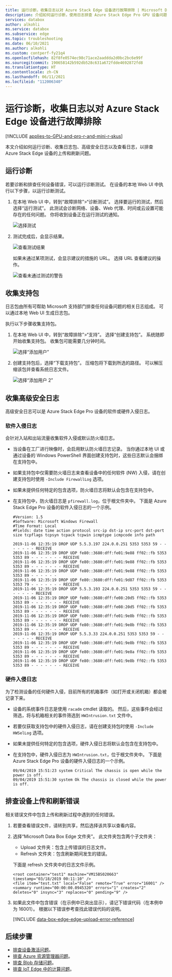 ```yaml
---
title: 运行诊断，收集日志以对 Azure Stack Edge 设备进行故障排除 | Microsoft Docs
description: 介绍如何运行诊断，使用日志排查 Azure Stack Edge Pro GPU 设备问题。
services: databox
author: alkohli
ms.service: databox
ms.subservice: edge
ms.topic: troubleshooting
ms.date: 06/10/2021
ms.author: alkohli
ms.custom: contperf-fy21q4
ms.openlocfilehash: 82f8fe0574ec98c71ace2aaddda2d0bc2bc6e99f
ms.sourcegitcommit: 190658142b592db528c631a672fdde4692872fd8
ms.translationtype: HT
ms.contentlocale: zh-CN
ms.lasthandoff: 06/11/2021
ms.locfileid: "112006340"
---
```

# <a name="run-diagnostics-collect-logs-to-troubleshoot-azure-stack-edge-device-issues"></a>运行诊断，收集日志以对 Azure Stack Edge 设备进行故障排除

[!INCLUDE [applies-to-GPU-and-pro-r-and-mini-r-skus](../../includes/azure-stack-edge-applies-to-gpu-pro-r-mini-r-sku.md)]

本文介绍如何运行诊断、收集日志包、高级安全日志以及查看日志，以排查 Azure Stack Edge 设备的上传和刷新问题。


## <a name="run-diagnostics"></a>运行诊断

若要诊断和排查任何设备错误，可以运行诊断测试。 在设备的本地 Web UI 中执行以下步骤，以运行诊断测试。

1. 在本地 Web UI 中，转到“故障排除”>“诊断测试”。 选择要运行的测试，然后选择“运行测试”。 此测试会诊断网络、设备、Web 代理、时间或云设置可能存在的任何问题。 你将收到设备正在运行测试的通知。

    ![选择测试 ](media/azure-stack-edge-gpu-troubleshoot/run-diag-1.png)
 
2. 测试完成后，会显示结果。 

    ![查看测试结果](media/azure-stack-edge-gpu-troubleshoot/run-diag-2.png)

    如果未通过某项测试，会显示建议的措施的 URL。 选择 URL 查看建议的操作。
 
    ![查看未通过测试的警告](media/azure-stack-edge-j-series-troubleshoot/run-diag-3.png)


## <a name="collect-support-package"></a>收集支持包

日志包由所有可帮助 Microsoft 支持部门排查任何设备问题的相关日志组成。 可以通过本地 Web UI 生成日志包。

执行以下步骤收集支持包。 

1. 在本地 Web UI 中，转到“故障排除”>“支持”。 选择“创建支持包”。 系统随即开始收集支持包。 收集包可能需要几分钟时间。

    ![选择“添加用户”](media/azure-stack-edge-gpu-troubleshoot/collect-logs-1.png)
 
2. 创建支持包后，选择“下载支持包”。 压缩包将下载到所选的路径。 可以解压缩该包并查看系统日志文件。

    ![选择“添加用户 2”](media/azure-stack-edge-gpu-troubleshoot/collect-logs-2.png)

## <a name="gather-advanced-security-logs"></a>收集高级安全日志

高级安全日志可以是 Azure Stack Edge Pro 设备的软件或硬件入侵日志。

### <a name="software-intrusion-logs"></a>软件入侵日志

会针对入站和出站流量收集软件入侵或默认防火墙日志。 

- 当设备在工厂进行映像时，会启用默认防火墙日志记录。 当你通过本地 UI 或通过设备的 Windows PowerShell 界面创建支持包时，这些日志默认会捆绑在支持包中。

- 如果支持包中仅需要防火墙日志来查看设备中的任何软件 (NW) 入侵，请在创建支持包时使用 `-Include FirewallLog` 选项。 

- 如果未提供任何特定的包含选项，防火墙日志将默认会包含在支持包中。

- 在支持包中，防火墙日志是 `pfirewall.log`，位于根文件夹中。 下面是 Azure Stack Edge Pro 设备的软件入侵日志的一个示例。 

    ```
    #Version: 1.5
    #Software: Microsoft Windows Firewall
    #Time Format: Local
    #Fields: date time action protocol src-ip dst-ip src-port dst-port size tcpflags tcpsyn tcpack tcpwin icmptype icmpcode info path
    
    2019-11-06 12:35:19 DROP UDP 5.5.3.197 224.0.0.251 5353 5353 59 - - - - - - - RECEIVE
    2019-11-06 12:35:19 DROP UDP fe80::3680:dff:fe01:9e88 ff02::fb 5353 5353 89 - - - - - - - RECEIVE
    2019-11-06 12:35:19 DROP UDP fe80::3680:dff:fe01:9e88 ff02::fb 5353 5353 89 - - - - - - - RECEIVE
    2019-11-06 12:35:19 DROP UDP fe80::3680:dff:fe01:9e88 ff02::fb 5353 5353 89 - - - - - - 
    2019-11-06 12:35:19 DROP UDP fe80::3680:dff:fe01:9d87 ff02::fb 5353 5353 79 - - - - - - - RECEIVE
    2019-11-06 12:35:19 DROP UDP 5.5.3.193 224.0.0.251 5353 5353 59 - - - - - - - RECEIVE
    2019-11-06 12:35:19 DROP UDP fe80::3680:dff:fe08:20d5 ff02::fb 5353 5353 89 - - - - - - - RECEIVE
    2019-11-06 12:35:19 DROP UDP fe80::3680:dff:fe08:20d5 ff02::fb 5353 5353 89 - - - - - - - RECEIVE
    2019-11-06 12:35:19 DROP UDP fe80::3680:dff:fe01:9e8b ff02::fb 5353 5353 89 - - - - - - - RECEIVE
    2019-11-06 12:35:19 DROP UDP fe80::3680:dff:fe01:9e8b ff02::fb 5353 5353 89 - - - - - - - RECEIVE
    2019-11-06 12:35:19 DROP UDP 5.5.3.33 224.0.0.251 5353 5353 59 - - - - - - - RECEIVE
    2019-11-06 12:35:19 DROP UDP fe80::3680:dff:fe01:9e8b ff02::fb 5353 5353 89 - - - - - - - RECEIVE
    2019-11-06 12:35:19 DROP UDP fe80::3680:dff:fe01:9e8a ff02::fb 5353 5353 89 - - - - - - - RECEIVE
    2019-11-06 12:35:19 DROP UDP fe80::3680:dff:fe01:9e8b ff02::fb 5353 5353 89 - - - - - - - RECEIVE
    ```

### <a name="hardware-intrusion-logs"></a>硬件入侵日志

为了检测设备的任何硬件入侵，目前所有的机箱事件（如打开或关闭机箱）都会被记录下来。 

- 设备的系统事件日志是使用 `racadm` cmdlet 读取的。 然后，这些事件会经过筛选，将与机箱相关的事件筛选到 `HWIntrusion.txt` 文件中。

- 若要仅获取支持包中的硬件入侵日志，请在创建支持包时使用 `-Include HWSelLog` 选项。 

- 如果未提供任何特定的包含选项，硬件入侵日志将默认会包含在支持包中。

- 在支持包中，硬件入侵日志为 `HWIntrusion.txt`，位于根文件夹中。 下面是 Azure Stack Edge Pro 设备的硬件入侵日志的一个示例。 

    ```
    09/04/2019 15:51:23 system Critical The chassis is open while the power is off.
    09/04/2019 15:51:30 system Ok The chassis is closed while the power is off.
    ```

## <a name="troubleshoot-device-upload-and-refresh-errors"></a>排查设备上传和刷新错误

相关错误文件中包含上传和刷新过程中遇到的任何错误。

1. 若要查看错误文件，请转到共享，然后选择该共享以查看内容。 


2. 选择“Microsoft Data Box Edge 文件夹”。 此文件夹包含两个子文件夹：

    - Upload 文件夹：包含上传错误的日志文件。
    - Refresh 文件夹：包含刷新期间发生的错误。

    下面是 refresh 文件夹中的日志文件示例。

    ```
    <root container="test1" machine="VM15BS020663" timestamp="03/18/2019 00:11:10" />
    <file item="test.txt" local="False" remote="True" error="16001" />
    <summary runtime="00:00:00.0945320" errors="1" creates="2" deletes="0" insync="3" replaces="0" pending="9" />
    ``` 

3. 如果此文件中包含错误（在示例中已突出显示），请记下错误代码（在本例中为 16001）。 根据以下错误参考查找此错误代码的说明。

    [!INCLUDE [data-box-edge-edge-upload-error-reference](../../includes/data-box-edge-gateway-upload-error-reference.md)]


## <a name="next-steps"></a>后续步骤

- [排查设备激活问题](azure-stack-edge-gpu-troubleshoot-activation.md)。
- [排查 Azure 资源管理器问题](azure-stack-edge-gpu-troubleshoot-azure-resource-manager.md)。
- [排查 Blob 存储问题](azure-stack-edge-gpu-troubleshoot-blob-storage.md)。
- [排查 IoT Edge 中的计算问题](azure-stack-edge-gpu-troubleshoot-iot-edge.md)。